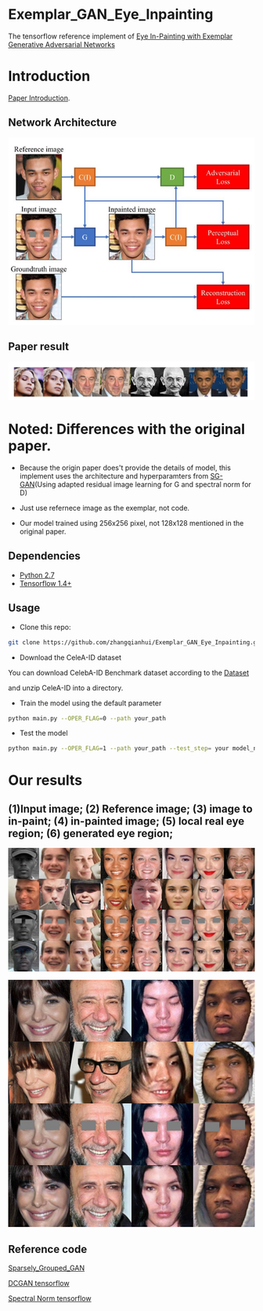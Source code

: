 # Exemplar_GAN_Eye_Inpainting
The tensorflow reference implement of [Eye In-Painting with Exemplar Generative Adversarial Networks](https://arxiv.org/abs/1712.03999)  

# Introduction

[Paper Introduction](https://github.com/bdol/exemplar_gans#introduction).

## Network Architecture

<p align="center">
  <img src="/images/net.jpg">
</p>

## Paper result

<p align="center">
  <img src="/images/paper_result.jpg">
</p>

# Noted: Differences with the original paper.

- Because the origin paper does't provide the details of model, this implement uses the architecture and hyperparamters from [SG-GAN](https://github.com/zhangqianhui/Sparsely_Grouped_GAN)(Using adapted residual image learning for G and spectral norm for D)

- Just use refernece image as the exemplar, not code.

- Our model trained using 256x256 pixel, not 128x128 mentioned in the original paper.

## Dependencies
* [Python 2.7](https://www.python.org/download/releases/2.7/)
* [Tensorflow 1.4+](https://github.com/tensorflow/tensorflow)


## Usage

- Clone this repo:
```bash
git clone https://github.com/zhangqianhui/Exemplar_GAN_Eye_Inpainting.git
```
- Download the CeleA-ID dataset

You can download CelebA-ID Benchmark dataset according to the [Dataset](https://github.com/bdol/exemplar_gans#celeb-id-benchmark-dataset) 

and unzip CeleA-ID into a directory. 

- Train the model using the default parameter
```bash
python main.py --OPER_FLAG=0 --path your_path
```
- Test the model 

```bash
python main.py --OPER_FLAG=1 --path your_path --test_step= your model_name
```

# Our results

## (1)Input image; (2) Reference image; (3) image to in-paint; (4) in-painted image; (5) local real eye region; (6) generated eye region;

<p align="center">
  <img src="/images/our_result.jpg">
</p>

<p align="center">
 <img src="/images/our_result2.jpg">
</p>

## Reference code

[Sparsely_Grouped_GAN](https://github.com/zhangqianhui/Sparsely_Grouped_GAN)

[DCGAN tensorflow](https://github.com/carpedm20/DCGAN-tensorflow)

[Spectral Norm tensorflow](https://github.com/taki0112/Spectral_Normalization-Tensorflow)


